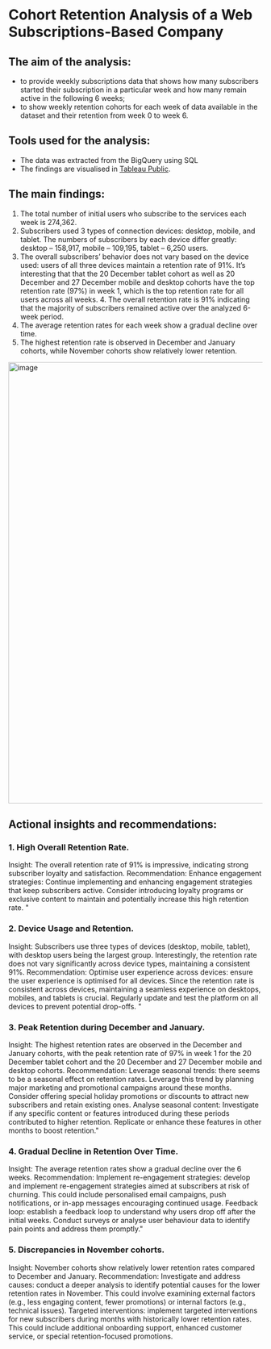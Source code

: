 # Cohort Retention Analysis of a Web Subscriptions-Based Company

## The aim of the analysis:																									
* to provide weekly subscriptions data that shows how many subscribers started their subscription in a particular week and how many remain active in the following 6 weeks;																									
* to show weekly retention cohorts for each week of data available in the dataset and their retention from week 0 to week 6.																																													
																									
## Tools used for the analysis:																									
* The data was extracted from the BigQuery using SQL
* The findings are visualised in [Tableau Public](https://public.tableau.com/views/M3_S1_ProjectbyIeva/RetentionDashboard?:language=en-US&publish=yes&:display_count=n&:origin=viz_share_link).

## The main findings: 																									
1. The total number of initial users who subscribe to the services each week is 274,362.																									
2. Subscribers used 3 types of connection devices: desktop, mobile, and tablet. The numbers of subscribers by each device differ greatly: desktop – 158,917, mobile – 109,195, tablet – 6,250 users.																					
3. The overall subscribers’ behavior does not vary based on the device used: users of all three devices maintain a retention rate of 91%. 
It’s interesting that that the 20 December tablet cohort as well as 20 December and 27 December mobile and desktop cohorts have the top retention rate (97%) in week 1, which is the top retention rate for all users across all weeks.				4. The overall retention rate is 91% indicating that the majority of subscribers remained active over the analyzed 6-week period.																									
5. The average retention rates for each week show a gradual decline over time.																									
6. The highest retention rate is observed in December and January cohorts, while November cohorts show relatively lower retention.
<img width="875" alt="image" src="https://github.com/Ieva-Ieva/Cohort-Retention-Analysis/assets/96474283/a2290953-29e5-4f50-b5d2-69568e1714fe">
                   				
																									
## Actional insights and recommendations:																							
### 1. High Overall Retention Rate. 
Insight: The overall retention rate of 91% is impressive, indicating strong subscriber loyalty and satisfaction.                                                                                                                               Recommendation: Enhance engagement strategies: Continue implementing and enhancing engagement strategies that keep subscribers active. Consider introducing loyalty programs or exclusive content to maintain and potentially increase this high retention rate.                                                                                                                                                                                                        "																					
### 2. Device Usage and Retention.																									
Insight: Subscribers use three types of devices (desktop, mobile, tablet), with desktop users being the largest group. Interestingly, the retention rate does not vary significantly across device types, maintaining a consistent 91%.				Recommendation: Optimise user experience across devices: ensure the user experience is optimised for all devices. Since the retention rate is consistent across devices, maintaining a seamless experience on desktops, mobiles, and tablets is crucial. Regularly update and test the platform on all devices to prevent potential drop-offs.																									"																									
																									
### 3. Peak Retention during December and January.
Insight: The highest retention rates are observed in the December and January cohorts, with the peak retention rate of 97% in week 1 for the 20 December tablet cohort and the 20 December and 27 December mobile and desktop cohorts.
Recommendation: Leverage seasonal trends: there seems to be a seasonal effect on retention rates. Leverage this trend by planning major marketing and promotional campaigns around these months. Consider offering special holiday promotions or discounts to attract new subscribers and retain existing ones. Analyse seasonal content: Investigate if any specific content or features introduced during these periods contributed to higher retention. Replicate or enhance these features in other months to boost retention."																									
																									
### 4. Gradual Decline in Retention Over Time.
Insight: The average retention rates show a gradual decline over the 6 weeks.
Recommendation: Implement re-engagement strategies: develop and implement re-engagement strategies aimed at subscribers at risk of churning. This could include personalised email campaigns, push notifications, or in-app messages encouraging continued usage.
Feedback loop: establish a feedback loop to understand why users drop off after the initial weeks. Conduct surveys or analyse user behaviour data to identify pain points and address them promptly."																									
### 5. Discrepancies in November cohorts.
Insight: November cohorts show relatively lower retention rates compared to December and January.
Recommendation: Investigate and address causes: conduct a deeper analysis to identify potential causes for the lower retention rates in November. This could involve examining external factors (e.g., less engaging content, fewer promotions) or internal factors (e.g., technical issues).
Targeted interventions: implement targeted interventions for new subscribers during months with historically lower retention rates. This could include additional onboarding support, enhanced customer service, or special retention-focused promotions.																							
